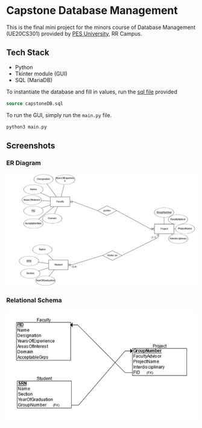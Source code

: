 # Capstone Database Management

This is the final mini project for the minors course of Database Management (UE20CS301) provided by [PES University](https://pes.edu/), RR Campus. 

## Tech Stack

* Python
* Tkinter module (GUI)
* SQL (MariaDB)

To instantiate the database and fill in values, run the [sql file](https://github.com/0xcabrex/capstone-database-management/blob/master/capstoneDB.sql) provided

```sql
source capstoneDB.sql
```

To run the GUI, simply run the `main.py` file.
```bash
python3 main.py
```

## Screenshots

### ER Diagram

<p align="left"><img src="https://github.com/0xcabrex/capstone-database-management/blob/master/assets/er_diagram.png"/></p>

### Relational Schema

<p align="left"><img src="https://github.com/0xcabrex/capstone-database-management/blob/master/assets/relational_schema.png"/></p>
